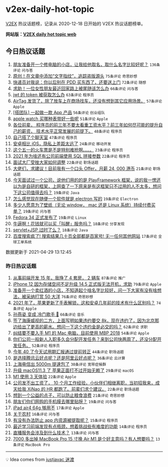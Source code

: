 # v2ex-daily-hot-topic

[V2EX](https://www.v2ex.com/) 热议话题榜，记录从 2020-12-18 日开始的 V2EX 热议话题榜单。

**网站版：[V2EX daily hot topic web](https://boojack.github.io/v2ex-daily-hot-topic-web/)**

## 今日热议话题

<!-- TODAY BEGIN -->

1. [朋友准备开一个修电脑的小店，让我给他取名，取什么名字比较好呢？](https://www.v2ex.com/t/773998) `136条评论` `问与答`
1. [原创！在文章中添加“文字指纹”，追踪盗版源头](https://www.v2ex.com/t/774059) `75条评论` `奇思妙想`
1. [快递员对我说：你以后别在 PDD 买东西了，还要送上门](https://www.v2ex.com/t/774119) `72条评论` `随想`
1. [求助！一位女性朋友最近回家路上被尾随该怎么办](https://www.v2ex.com/t/774021) `66条评论` `问与答`
1. [jwt 的 token 被获取怎么办](https://www.v2ex.com/t/774028) `63条评论` `程序员`
1. [AirTag 发货了，除了放车上在商场找车，还没有想到其它应用场景。](https://www.v2ex.com/t/774039) `57条评论` `Apple`
1. [[搭团队] 一起做一款 App 产品](https://www.v2ex.com/t/774007) `56条评论` `创业组队`
1. [apple watch 买哪种表带好一些呢](https://www.v2ex.com/t/774057) `51条评论` `Apple`
1. [各位前辈， 程序员的前三年不要太看重工资水平？前三年如何尽可能的提升自己的薪资， 技术水平正常发展的前提下。](https://www.v2ex.com/t/773994) `48条评论` `程序员`
1. [自己搭了个聊天室](https://www.v2ex.com/t/774073) `47条评论` `程序员`
1. [安卓相比 iOS，隐私上差距太远了](https://www.v2ex.com/t/774147) `24条评论` `移动开发`
1. [这个五一的火车票是不是特别难抢啊。。。。](https://www.v2ex.com/t/774086) `23条评论` `程序员`
1. [2021 年为啥还有公司前端使用 SQL 拼接参数](https://www.v2ex.com/t/774017) `22条评论` `程序员`
1. [面试大厂受挫大家如何调整](https://www.v2ex.com/t/773997) `22条评论` `职场话题`
1. [大佬们，求建议！目前我有一个口头 Offer，月薪 24, 000 港币](https://www.v2ex.com/t/774193) `21条评论` `职场话题`
1. [今天面试过一个公司，说他们用的的是 PlayFramework 框架，说的我一愣还以为是自研的框架，上网查了一下原来是有这框架只不过用的人不太多，想问下这公司值得去吗？](https://www.v2ex.com/t/774150) `19条评论` `Java`
1. [怎么感觉现在随便一个软件就是 electron 写的](https://www.v2ex.com/t/774103) `19条评论` `Electron`
1. [多少人愿意为了壁纸（无论 window， mac 还是 Linux 系统）持续付费买单？](https://www.v2ex.com/t/774099) `19条评论` `问与答`
1. [Fedora 34 正式发布了](https://www.v2ex.com/t/773981) `19条评论` `Linux`
1. [牛逼啊！花钱就可以买「叫醒」服务吗？](https://www.v2ex.com/t/774090) `18条评论` `分享发现`
1. [servlet+JSP 过时了么？](https://www.v2ex.com/t/774088) `18条评论` `Java`
1. [百度搜索疯了! 搜索结果几十页全部都是百家号! 无一任何其他网站](https://www.v2ex.com/t/774118) `17条评论` `全球工单系统`

数据更新于 2021-04-29 13:12:45

<!-- TODAY END -->

### 昨日热议话题

<!-- YESTERDAY BEGIN -->

1. [从事前端开发 15 年，我挣了 4 套房， 2 辆车](https://www.v2ex.com/t/773790) `87条评论` `推广`
1. [iPhone 12 因为存储空间不足升级 14.5 正式版无法开机，求助](https://www.v2ex.com/t/773744) `79条评论` `Apple`
1. [准备开一个卖红酒的小店，不知道起个啥名字比较好，问一下大家有没有啥想法，被采纳打赏 50 大洋](https://www.v2ex.com/t/773864) `76条评论` `奇思妙想`
1. [2021 年了，苹果更新了手表解锁，这和安卓几年前的技术有什么区别吗？](https://www.v2ex.com/t/773753) `74条评论` `Apple`
1. [孙燕姿 变成 冷门歌手 🤔️](https://www.v2ex.com/t/773843) `66条评论` `音乐`
1. [签了海康威视的二方，上面写明如果违约要交 8k，现在违约了，因为北京那边给出了更高的薪水。想问一下这个违约金是必交的吗？](https://www.v2ex.com/t/773840) `62条评论` `求职`
1. [纠结要不要入手 M1 的 Mac 电脑，目前使用 MBP 2018](https://www.v2ex.com/t/773748) `54条评论` `Apple`
1. [你们公司一般新人入职多久会分配开发任务？来到公司快两周了，还没分配开发任务。](https://www.v2ex.com/t/773779) `52条评论` `程序员`
1. [今年 40 了今天试用期汇报通过提前转正](https://www.v2ex.com/t/773901) `44条评论` `职场话题`
1. [是选择腾讯云好点呢？还是阿里云好点呢？](https://www.v2ex.com/t/773780) `36条评论` `云计算`
1. [上海电信出 5000m 提速包了](https://www.v2ex.com/t/773909) `30条评论` `宽带症候群`
1. [升级 macOS11.3 了 苹果正面打不过开始无赖了](https://www.v2ex.com/t/773925) `29条评论` `macOS`
1. [M1 使用 3 天体验](https://www.v2ex.com/t/773833) `22条评论` `Apple`
1. [公司发不出工资了， 10 个月工作经验，小伙伴们相继离职，当初招我来，成天给我 XiNao 的 HR 都跑了。前辈们求个建议。](https://www.v2ex.com/t/773820) `22条评论` `职场话题`
1. [想到一个公益的点子，可以防止粮食浪费](https://www.v2ex.com/t/773806) `21条评论` `奇思妙想`
1. [朋友们你们网购的手机膜去哪里贴呀？](https://www.v2ex.com/t/773848) `19条评论` `问与答`
1. [iPad air4 64g 够用不](https://www.v2ex.com/t/773890) `17条评论` `Apple`
1. [关于农村](https://www.v2ex.com/t/773757) `16条评论` `问与答`
1. [有没有办法防止 app 内资源被提取呢？](https://www.v2ex.com/t/773794) `15条评论` `程序员`
1. [最近学习前端发现有点瓶颈，想着挑战些有难度的功能](https://www.v2ex.com/t/773799) `14条评论` `程序员`
1. [直播服务会涉及到什么技术？](https://www.v2ex.com/t/773937) `13条评论` `问与答`
1. [7000 多出掉 MacBook Pro 15 寸换 Air M1 是个好主意吗？有人想要吗？](https://www.v2ex.com/t/773933) `13条评论` `MacBook Pro`

<!-- YESTERDAY END -->

---

💡 Idea comes from [justjavac 迷渡](https://github.com/justjavac/)
